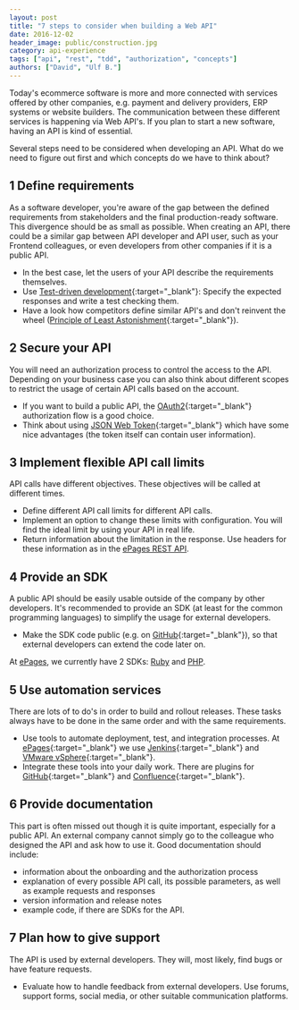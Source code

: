 ```yaml
---
layout: post
title: "7 steps to consider when building a Web API"
date: 2016-12-02
header_image: public/construction.jpg
category: api-experience
tags: ["api", "rest", "tdd", "authorization", "concepts"]
authors: ["David", "Ulf B."]
---
```


Today's ecommerce software is more and more connected with services offered by other companies,
e.g. payment and delivery providers, ERP systems or website builders.
The communication between these different services is happening via Web API's.
If you plan to start a new software, having an API is kind of essential.

Several steps need to be considered when developing an API.
What do we need to figure out first and which concepts do we have to think about?

## 1 Define requirements

As a software developer, you're aware of the gap between the defined requirements from stakeholders and the final production-ready software.
This divergence should be as small as possible.
When creating an API, there could be a similar gap between API developer and API user, such as your Frontend colleagues, or even developers from other companies if it is a public API.

* In the best case, let the users of your API describe the requirements themselves.
* Use [Test-driven development](http://wiki.c2.com/?TestDrivenDevelopment){:target="_blank"}: Specify the expected responses and write a test checking them.
* Have a look how competitors define similar API's and don't reinvent the wheel ([Principle of Least Astonishment](https://en.wikipedia.org/wiki/Principle_of_least_astonishment){:target="_blank"}).

## 2 Secure your API

You will need an authorization process to control the access to the API.
Depending on your business case you can also think about different scopes to
restrict the usage of certain API calls based on the account.

* If you want to build a public API, the [OAuth2](https://oauth.net/2/){:target="_blank"} authorization flow is a good choice.
* Think about using [JSON Web Token](https://jwt.io/){:target="_blank"} which have some nice advantages (the token itself can contain user information).

## 3 Implement flexible API call limits

API calls have different objectives.
These objectives will be called at different times.

* Define different API call limits for different API calls.
* Implement an option to change these limits with configuration.
You will find the ideal limit by using your API in real life.
* Return information about the limitation in the response.
Use headers for these information as in the [ePages REST API](/apps/api-call-limit.html).

## 4 Provide an SDK

A public API should be easily usable outside of the company by other developers.
It's recommended to provide an SDK (at least for the common programming languages) to simplify the usage for external developers.

* Make the SDK code public (e.g. on [GitHub](https://github.com){:target="_blank"}), so that external developers can extend the code later on.

At [ePages](/), we currently have 2 SDKs: [Ruby](/apps/ruby-gem.html) and [PHP](/apps/php-client.html).

## 5 Use automation services

There are lots of to do's in order to build and rollout releases.
These tasks always have to be done in the same order and with the same requirements.

* Use tools to automate deployment, test, and integration processes.
At [ePages](http://www.epages.com/en/){:target="_blank"} we use [Jenkins](https://jenkins.io/){:target="_blank"} and [VMware vSphere](http://www.vmware.com/de/products/vsphere.html){:target="_blank"}.
* Integrate these tools into your daily work.
There are plugins for [GitHub](https://wiki.jenkins-ci.org/display/JENKINS/GitHub+Plugin){:target="_blank"} and [Confluence](https://marketplace.atlassian.com/plugins/nl.avisi.confluence.plugins.git-plugin/server/overview){:target="_blank"}.

## 6 Provide documentation

This part is often missed out though it is quite important, especially for a public API.
An external company cannot simply go to the colleague who designed the API and ask how to use it.
Good documentation should include:

- information about the onboarding and the authorization process
- explanation of every possible API call, its possible parameters, as well as example requests and responses
- version information and release notes
- example code, if there are SDKs for the API.

## 7 Plan how to give support

The API is used by external developers.
They will, most likely, find bugs or have feature requests.

* Evaluate how to handle feedback from external developers.
Use forums, support forms, social media, or other suitable communication platforms.
